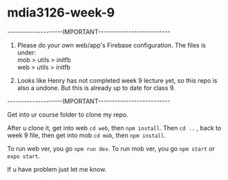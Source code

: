 # mdia3126-week-9

--------------------IMPORTANT--------------------------
  
1. Please do your own web/app's Firebase configuration.
  The files is under: <br>
  mob > utils > initfb <br>
  web > utils > initfb

2. Looks like Henry has not completed week 9 lecture yet, so this repo is also a undone. But this is already up to date for class 9.
  
--------------------IMPORTANT--------------------------

Get into ur course folder to clone my repo.

After u clone it, get into web `cd web`, then `npm install`.
Then `cd ..` , back to week 9 file, then get into mob `cd mob`, then `npm install`.

To run web ver, you go `npm run dev`.
To run mob ver, you go `npm start` or `expo start`.

If u have problem just let me know.
